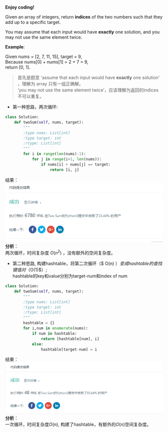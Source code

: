 <b> Enjoy coding!</b>

Given an array of integers, return **indices** of the two numbers such that they add up to a specific target.

You may assume that each input would have **exactly** one solution, and you may not use the same element twice.  



**Example**:  

Given nums = [2, 7, 11, 15], target = 9,  
Because nums[0] + nums[1] = 2 + 7 = 9,  
return [0, 1].  



> 首先是题意 'assume that each input would have **exactly** one solution' ，理解为 array 只有一组正确解。  
 ‘you may not use the same element twice’，应该理解为返回的indices不可以重复。  
- 第一种思路，两次循环:
```Python
class Solution:
    def twoSum(self, nums, target):
        """
        :type nums: List[int]
        :type target: int
        :rtype: List[int]
        """
        for i in range(len(nums)-1):
            for j in range(i+1, len(nums)):
                if nums[i] + nums[j] == target:
                    return [i, j]
```
结果：![res1](https://github.com/DaisyLoveU/Python-learning/blob/master/LeetCode/img/leetcode1_res_01.png)  
**分析**：  
两次循环，时间复杂度 $O(n^{2})$ ，没有额外的空间复杂度。

- 第二种思路, 构建hashtable，将第二次循环（$ O(n) $）变成hashtable的查找键值对（$O(1)$）;  
hashtable的key和value分别为target-num和index of num

```Python
class Solution:
    def twoSum(self, nums, target):
        """
        :type nums: List[int]
        :type target: int
        :rtype: List[int]
        """
        hashtable = {}
        for i,num in enumerate(nums):
            if num in hashtable:
                return [hashtable[num], i]
            else:
                hashtable[target-num] = i
```
结果： ![res2](https://github.com/DaisyLoveU/Python-learning/blob/master/LeetCode/img/LeetCode1_res_2.png)  
**分析**：   
一次循环，时间复杂度$O(n)$, 构建了hashtable，有额外的$O(n)$空间复杂度。

